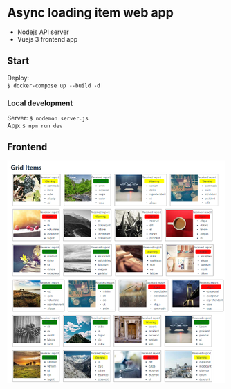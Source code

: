 # Async loading item web app  

* Nodejs API server  
* Vuejs 3 frontend app  

## Start  
Deploy:  
`$ docker-compose up --build -d`  

### Local development  
Server: `$ nodemon server.js`  
App: `$ npm run dev` 


## Frontend  
![frontend grid view](/docs/grid_frontend.PNG "frontend")  
